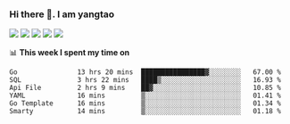 ### Hi there 👋. I am yangtao 

<!-- **runtu666/runtu666** is a ✨ _special_ ✨ repository because its `README.md` (this file) appears on your GitHub profile. -->

![](https://github-profile-summary-cards.vercel.app/api/cards/profile-details?username=runtu666&theme=github)
![](https://github-profile-summary-cards.vercel.app/api/cards/repos-per-language?username=runtu666&theme=github)
![](https://github-profile-summary-cards.vercel.app/api/cards/most-commit-language?username=runtu666&theme=github)
![](https://github-profile-summary-cards.vercel.app/api/cards/stats?&username=runtu666&theme=github)
![](https://github-profile-summary-cards.vercel.app/api/cards/productive-time?username=runtu666&theme=github)

📊 **This week I spent my time on**
<!--START_SECTION:waka-->

```text
Go               13 hrs 20 mins  ████████████████▓░░░░░░░░   67.00 %
SQL              3 hrs 22 mins   ████▒░░░░░░░░░░░░░░░░░░░░   16.93 %
Api File         2 hrs 9 mins    ██▓░░░░░░░░░░░░░░░░░░░░░░   10.85 %
YAML             16 mins         ▒░░░░░░░░░░░░░░░░░░░░░░░░   01.41 %
Go Template      16 mins         ▒░░░░░░░░░░░░░░░░░░░░░░░░   01.34 %
Smarty           14 mins         ▒░░░░░░░░░░░░░░░░░░░░░░░░   01.18 %
```

<!--END_SECTION:waka-->


[comment]: <> (Here are some ideas to get you started:)

[comment]: <> (- 🔭 I’m currently working on tal)

[comment]: <> (- 🌱 I’m currently learning devops)

[comment]: <> (- 👯 I’m looking to collaborate on ...)

[comment]: <> (- 🤔 I’m looking for help with ...)

[comment]: <> (- 💬 Ask me about ...)

[comment]: <> (- 📫 How to reach me: ...)

[comment]: <> (- 😄 Pronouns: ...)

[comment]: <> (- ⚡ Fun fact: ...)
